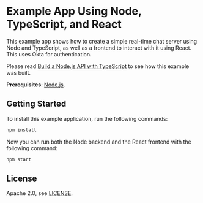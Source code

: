 # Example App Using Node, TypeScript, and React

This example app shows how to create a simple real-time chat server using Node and TypeScript, as well as a frontend to interact with it using React. This uses Okta for authentication.

Please read [Build a Node.js API with TypeScript](https://developer.okta.com/blog/2019/05/07/nodejs-typescript-api) to see how this example was built.

**Prerequisites**: [Node.js](https://nodejs.org/en/).

## Getting Started

To install this example application, run the following commands:

```bash
npm install
```

Now you can run both the Node backend and the React frontend with the following command:

```bash
npm start
```

## License

Apache 2.0, see [LICENSE](LICENSE).


